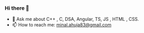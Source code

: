 ### Hi there 👋
<!-- - 🔭 I’m currently working on 
- 🌱 I’m currently learning  -->
- 💬 Ask me about C++ , C, DSA, Angular, TS, JS , HTML , CSS.
- 📫 How to reach me:  minal.ahuja83@gmail.com 
<!-- - 😄 Pronouns: ...
- ⚡ Fun fact: ... -->
